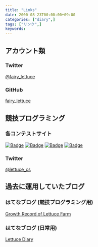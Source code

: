 ```yaml
---
title: "Links"
date: 2000-08-23T00:00:00+09:00
categories: ["diary",]
tags: ["リンク",]
keywords:
---
```



## アカウント類

### Twitter

[@fairy_lettuce](https://twitter.com/fairy_lettuce)

### GitHub

[fairy_lettuce](https://github.com/fairy-lettuce)

## 競技プログラミング

### 各コンテストサイト

[![Badge](https://cp-logo.vercel.app/atcoder/fairy_lettuce)](https://atcoder.jp/users/fairy_lettuce) 
[![Badge](https://cp-logo.vercel.app/codeforces/fairy_lettuce)](https://codeforces.com/profile/fairy_lettuce) 
[![Badge](https://cp-logo.vercel.app/topcoder/fairy_lettuce)](https://www.topcoder.com/members/fairy_lettuce/) 
[![Badge](https://cp-logo.vercel.app/yukicoder/fairy_lettuce)](https://yukicoder.me/users/8091)

### Twitter

[@lettuce_cs](https://twitter.com/lettuce_cs)

## 過去に運用していたブログ

### はてなブログ (競技プログラミング用)

[Growth Record of Lettuce Farm](https://fairy-lettuce.hatenadiary.com/)

### はてなブログ (日常用)

[Lettuce Diary](https://lettuce-diary.hatenadiary.com/)
